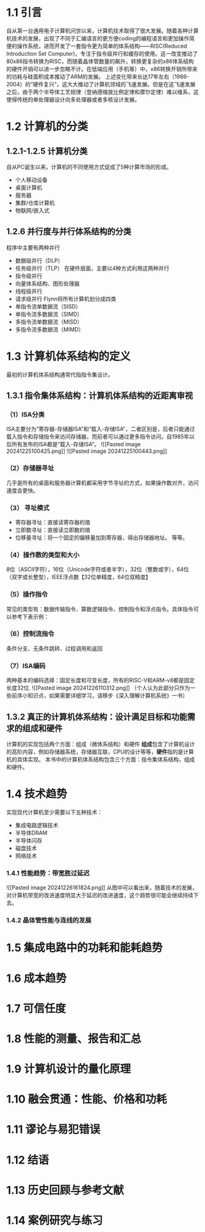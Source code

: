 # 1.1 引言
自从第一台通用电子计算机问世以来，计算机技术取得了很大发展。随着各种计算机技术的发展，出现了不同于汇编语言的更方便coding的编程语言和更加操作简便的操作系统，进而开发了一套指令更为简单的体系结构——RISC(Reduced Introduction Set Computer)，专注于指令级并行和缓存的使用。这一改变推动了80x86指令转换为RISC，而随着晶体管数量的飙升，转换更复杂的x86体系结构的硬件开销可以进一步忽略不计。在低端应用（手机等）中，x86转换开销所带来的功耗与硅面积成本推动了ARM的发展。
上述变化带来长达17年左右（1986-2004）的“硬件复兴”，这大大推动了计算机领域的飞速发展。但是在这飞速发展之后，由于两个半导体工艺规律（登纳德缩放比例定律和摩尔定律）难以维系，这使得传统的单处理器设计向多处理器或者多核设计发展。

# 1.2 计算机的分类
## 1.2.1-1.2.5 计算机分类
自从PC诞生以来，计算机的不同使用方式促成了5种计算市场的形成。
- 个人移动设备
- 桌面计算机
- 服务器
- 集群/仓库计算机
- 物联网/嵌入式
## 1.2.6 并行度与并行体系结构的分类
程序中主要有两种并行
- 数据级并行（DLP）
- 任务级并行（TLP）
在硬件层面，主要以4种方式利用这两种并行
- 指令级并行
- 向量体系结构、图形处理器
- 线程级并行
- 请求级并行
Flynn将所有计算机划分成四类
- 单指令流单数据流（SISD）
- 单指令流多数据流（SIMD）
- 多指令流单数据流（MISD）
- 多指令流多数据流（MIMD）
# 1.3 计算机体系结构的定义
最初的计算机体系结构通常代指指令集设计。

## 1.3.1 指令集体系结构：计算机体系结构的近距离审视
### （1）ISA分类
ISA主要分为“寄存器-存储器ISA”和“载入-存储ISA”，二者区别是，后者只能通过载入指令和存储指令来访问存储器，而前者可以通过更多指令访问。自1985年以后所有发布的ISA都是“载入-存储ISA”。
![[Pasted image 20241225100425.png]]
![[Pasted image 20241225100443.png]]
### （2）存储器寻址
几乎是所有的桌面和服务器计算机都采用字节寻址的方式，如果操作数对齐，访问速度会更快。
### （3） 寻址模式
- 寄存器寻址：直接读寄存器的值
- 立即数寻址：直接读立即数的值
- 位移量寻址：将一个固定的偏移量加到寄存器，得出存储器地址。
等等。
### （4）操作数的类型和大小
8位（ASCII字符），16位（Unicode字符或者半字），32位（整数或字），64位（双字或长整型），IEEE浮点数【32位单精度，64位双精度】
### （5）操作指令
常见的类型有：数据传输指令、算数逻辑指令、控制指令和浮点指令。具体指令可以参考下表示例：
### （6）控制流指令
条件分支、无条件跳转、过程调用和返回
### （7）ISA编码
两种基本的编码选择：固定长度和可变长度，所有的RISC-V和ARM-v8都是固定长度32位.
![[Pasted image 20241226110312.png]]
（个人认为此部分只作为一些前序小知识点，如果需要详细学习，请移步《深入理解计算机系统》一书）
## 1.3.2 真正的计算机体系结构：设计满足目标和功能需求的组成和硬件
计算机的实现包括两个方面：组成（微体系结构）和硬件
**组成**包含了计算机设计的高阶内容，例如存储器系统，存储器互联，CPU的设计等等，**硬件**指的是计算机的具体实现。
本书中的计算机体系结构包含三个方面：指令集体系结构，组成和硬件。

# 1.4 技术趋势
实现现代计算机至少需要以下五种技术：
- 集成电路逻辑技术
- 半导体DRAM
- 半导体闪存
- 磁盘技术
- 网络技术
### 1.4.1 性能趋势：带宽胜过延迟
![[Pasted image 20241226161824.png]]
从图中可以看出来，随着技术的发展，对计算机带宽的改进速度明显大于延迟的改进速度，这个趋势很可能会继续持续下去。
### 1.4.2 晶体管性能与连线的发展
# 1.5 集成电路中的功耗和能耗趋势
# 1.6 成本趋势
# 1.7 可信任度
# 1.8 性能的测量、报告和汇总
# 1.9 计算机设计的量化原理
# 1.10 融会贯通：性能、价格和功耗
# 1.11 谬论与易犯错误
# 1.12 结语
# 1.13 历史回顾与参考文献
# 1.14 案例研究与练习